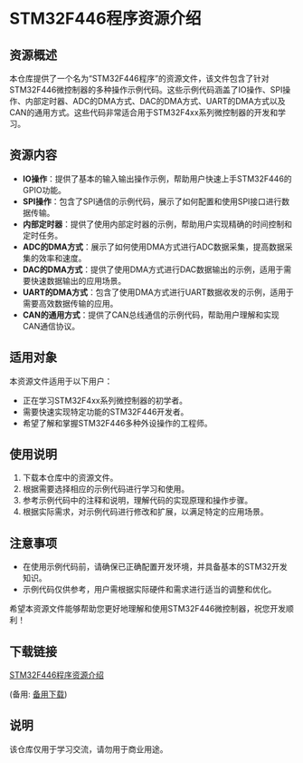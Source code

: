 # STM32F446程序资源介绍

## 资源概述

本仓库提供了一个名为“STM32F446程序”的资源文件，该文件包含了针对STM32F446微控制器的多种操作示例代码。这些示例代码涵盖了IO操作、SPI操作、内部定时器、ADC的DMA方式、DAC的DMA方式、UART的DMA方式以及CAN的通用方式。这些代码非常适合用于STM32F4xx系列微控制器的开发和学习。

## 资源内容

- **IO操作**：提供了基本的输入输出操作示例，帮助用户快速上手STM32F446的GPIO功能。
- **SPI操作**：包含了SPI通信的示例代码，展示了如何配置和使用SPI接口进行数据传输。
- **内部定时器**：提供了使用内部定时器的示例，帮助用户实现精确的时间控制和定时任务。
- **ADC的DMA方式**：展示了如何使用DMA方式进行ADC数据采集，提高数据采集的效率和速度。
- **DAC的DMA方式**：提供了使用DMA方式进行DAC数据输出的示例，适用于需要快速数据输出的应用场景。
- **UART的DMA方式**：包含了使用DMA方式进行UART数据收发的示例，适用于需要高效数据传输的应用。
- **CAN的通用方式**：提供了CAN总线通信的示例代码，帮助用户理解和实现CAN通信协议。

## 适用对象

本资源文件适用于以下用户：

- 正在学习STM32F4xx系列微控制器的初学者。
- 需要快速实现特定功能的STM32F446开发者。
- 希望了解和掌握STM32F446多种外设操作的工程师。

## 使用说明

1. 下载本仓库中的资源文件。
2. 根据需要选择相应的示例代码进行学习和使用。
3. 参考示例代码中的注释和说明，理解代码的实现原理和操作步骤。
4. 根据实际需求，对示例代码进行修改和扩展，以满足特定的应用场景。

## 注意事项

- 在使用示例代码前，请确保已正确配置开发环境，并具备基本的STM32开发知识。
- 示例代码仅供参考，用户需根据实际硬件和需求进行适当的调整和优化。

希望本资源文件能够帮助您更好地理解和使用STM32F446微控制器，祝您开发顺利！

## 下载链接
[STM32F446程序资源介绍](https://pan.quark.cn/s/3f9509cafa4f) 

(备用: [备用下载](https://pan.baidu.com/s/1HNj3P7khOWVv0iHN7-pfeA?pwd=1234))

## 说明

该仓库仅用于学习交流，请勿用于商业用途。

